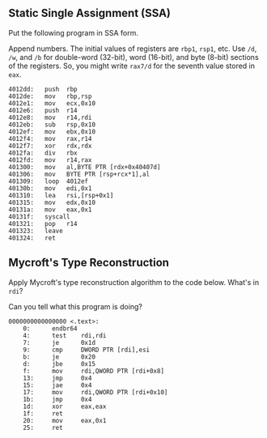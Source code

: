 ## Static Single Assignment (SSA)

Put the following program in SSA form.

Append numbers. The initial values of registers are `rbp1`, `rsp1`, etc. Use `/d`, `/w`, and `/b` for double-word (32-bit), word (16-bit), and byte (8-bit) sections of the registers. So, you might write `rax7/d` for the seventh value stored in `eax`.

```
4012dd:   push  rbp
4012de:   mov   rbp,rsp
4012e1:   mov   ecx,0x10
4012e6:   push  r14
4012e8:   mov   r14,rdi
4012eb:   sub   rsp,0x10
4012ef:   mov   ebx,0x10
4012f4:   mov   rax,r14
4012f7:   xor   rdx,rdx
4012fa:   div   rbx
4012fd:   mov   r14,rax
401300:   mov   al,BYTE PTR [rdx+0x40407d]
401306:   mov   BYTE PTR [rsp+rcx*1],al
401309:   loop  4012ef
40130b:   mov   edi,0x1
401310:   lea   rsi,[rsp+0x1]
401315:   mov   edx,0x10
40131a:   mov   eax,0x1
40131f:   syscall 
401321:   pop   r14
401323:   leave  
401324:   ret
```

## Mycroft's Type Reconstruction

Apply Mycroft's type reconstruction algorithm to the code below.  What's in `rdi`?

Can you tell what this program is doing?

```
0000000000000000 <.text>:
    0:      endbr64 
    4:      test    rdi,rdi
    7:      je      0x1d
    9:      cmp     DWORD PTR [rdi],esi
    b:      je      0x20
    d:      jbe     0x15
    f:      mov     rdi,QWORD PTR [rdi+0x8]
    13:     jmp     0x4
    15:     jae     0x4
    17:     mov     rdi,QWORD PTR [rdi+0x10]
    1b:     jmp     0x4
    1d:     xor     eax,eax
    1f:     ret    
    20:     mov     eax,0x1
    25:     ret
```